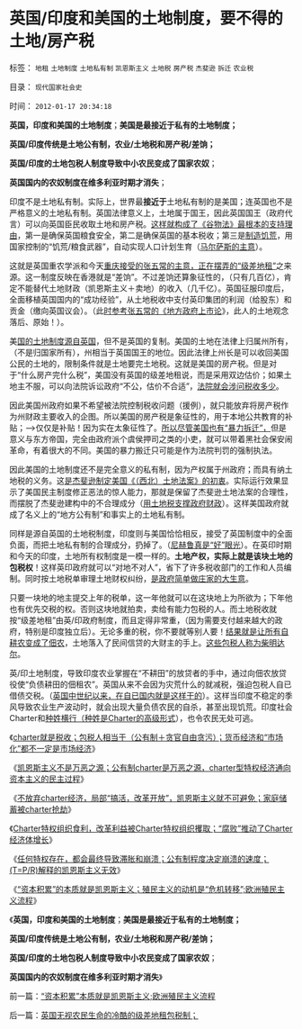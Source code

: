 # 英国/印度和美国的土地制度，要不得的土地/房产税

标签： `地租` `土地制度` `土地私有制` `凯恩斯主义` `土地税` `房产税` `杰斐逊` `拆迁` `农业税` 

目录： `现代国家社会史`

时间： `2012-01-17 20:34:18`

**英国，印度和美国的土地制度**；**美国是最接近于私有的土地制度；**

**英国/印度传统是土地公有制，农业/土地税和房产税/差饷；**

**英国/印度的土地包税人制度导致中小农民变成了国家农奴**；

**英国国内的农奴制度在维多利亚时期才消失**；

印度不是土地私有制。实际上，世界最**接近于**土地私有制的是美国；连英国也不是严格意义的土地私有制。英国法律意义上，土地属于国王，因此英国国王（政府代言）可以向英国臣民收取土地和房产税。[这样就构成了《谷物法》最根本的支持理由](../../../2011/12/14/《谷物法》阻止工业革命的堰塞湖，英国殖民的温州模式.md)，第一是确保英国粮食安全，第二是确保英国的基本税收；第三是[制造饥荒](../../../2011/12/23/旧社会的成因，英国和民国和俄国的饥荒.md)，用国家控制的“饥荒/粮食武器”，自动实现人口计划生育（[马尔萨斯的主意](../../../2012/1/11/金融垄断贵族对股民的中世纪式的蔑视和马尔萨斯.md)）。

这就是英国重农学派和今天[重庆接受的张五常的主意，正在摆弄的“级差地租”](../../../2011/3/10/圈地运动和耕地红线.md)之来源。这一制度反映在香港就是“差饷”。不过差饷还算象征性的，（只有几百亿），肯定不能替代土地财政（凯恩斯主义＋卖地）的收入（几千亿）。英国征服印度后，全面移植英国国内的“成功经验”，从土地税收中支付英印集团的利润（给股东）和贡金（缴向英国议会）。（此[时参考张五常的《地方政府上市论](../../../2008/1/12/张五常教授极端无知的错误：把县政府打包上市.md)》，此人的土地观念落后、原始！）。

美[国的土地制度源自英国](../../../2011/5/10/美国房产税不是财产税.md)，但不是英国的复制。美国的土地在法律上归属州所有，（不是归国家所有），州相当于英国国王的地位。因此法律上州长是可以收回美国公民的土地的，限制条件就是土地要完土地税。这就是美国的房产税。但是对于“什么房产完什么税”，美国没有英国的级差地租说，而是采用双边估价；如果土地主不服，可以向法院诉讼政府“不公，估价不合适”，[法院就会涉问税收多少](http://hi.baidu.com/darthchn/blog/item/5d69703c59ef96c89f3d62f5.html)。

因此美国州政府如果不希望被法院控制税收问题（援例），就只能放弃将房产税作为州财政主要收入的企图。所以美国的房产税是象征性的，用于本地公共教育的补贴；——>仅仅是补贴！因为实在太象征性了。[所以尽管美国也有“暴力拆迁”，](../../../2011/7/19/民主最大的敌人不是专制，而是民粹.md)但是意义与东方帝国，完全由政府派个虞侯押司之类的小吏，就可以带着黑社会保安闹革命，有着很大的不同。美国的暴力搬迁只可能是作为法院判罚的强制执法。

因此美国的土地制度还不是完全意义的私有制，因为产权属于州政府；而具有纳土地税的义务。这[是杰斐逊制定美国《（西北）土地法案》的初衷](../../../2011/4/20/ComosFederal重温费城立宪会议.md)。实际运行效果显示了美国民主制度修正恶法的惊人能力，那就是保留了杰斐逊土地法案的合理性，而摆脱了杰斐逊建构中的不合理成分（[用土地税支撑政府财政](../../../2010/10/8/房产税利好房价；低房价主义，高房价信仰和高税收主义.md)）。这样美国政府就成了名义上的“地方公有制”和事实上的土地私有制。

同样是源自英国的土地税制度，印度则与美国恰恰相反，接受了英国制度中的全面负面，而把土地私有制的合理成分，扔掉了。（[尼赫鲁真是“好”眼光](../../../2012/1/14/中国改革谨防改到印度失败的道路上.md)）。在英印时期和今天的印度，土地所有权制度是一模一样的。**土地产权，实际上就是该块土地的包税权**！这样英印政府就可以“对地不对人”，省下了许多税收部门的工作和人员编制。同时按土地税单审理土地财权纠纷，[是政府简单做庄家的大生意](../../../2011/11/28/土地私有化改革的必要性和国企的关系.md)。

只要一块地的地主提交上年的税单，这一年他就可以在这块地上为所欲为；下年他也有优先交税的权。否则这块地就拍卖，卖给有能力包税的人。而土地税收就按“级差地租”由英/印政府制度，而且定得非常重，（因为需要支付越来越大的政府，特别是印度独立后）。无论多重的税，你不要就等别人要！[结果就是让所有自耕农变成了佃农](../../../2011/11/23/皇朝兴衰中的土地兼并和贵族土豪.md)，土地落入了民间信贷的大财主的手上。[这些包税人称为柴明达尔](../../../2012/1/14/charter型特权经济，通往奴役之路的全景图.md)。

英/印土地制度，导致印度农业掌握在“不耕田”的放贷者的手中，通过向佃农放贷役使“负债耕田的佃租农”。英国从来不会因为灾荒什么的就减税，强迫包税人自已借债交税。（[英国中世纪以来，在自已国内就是这样干的](../../../2011/12/2/英国庄园土地制度和张五常的地租.md)）。这样当印度不稳定的季风导致农业生产波动时，就会出现大量负债农民的自杀，甚至出现饥荒。印度社会Charter和[种姓横行（种姓是Charter的高级形式](../../../2010/5/26/国家主义是类种姓制度的孪生形态.md)），也令农民无处可逃。

《[charter就是税收；包税人相当于（公有制＋贪官自由贪污）；货币经济和“市场化”都不一定是市场经济](../../../2012/1/14/charter型特权经济，通往奴役之路的全景图.md)》

《[凯恩斯主义不是万恶之源；公有制charter是万恶之源，charter型特权经济通向资本主义的民主过程](../../../2012/1/16/凯恩斯主义不是万恶之源；公有制charter是万恶之源.md)》

《[不放弃charter经济，局部“搞活，改革开放”，凯恩斯主义就不可避免；家庭储蓄被charter抢劫](../../../2012/1/16/charter经济与凯恩斯主义，癌症和鸦片;家庭储蓄被charter抢劫;.md)》

《[Charter特权组织食利，改革利益被Charter特权组织攫取；“腐败”推动了Charter经济体增长](../../../2012/1/16/改革的利益绝大部分被Charter特权组织攫取；“腐败”推动了Charter经济体增长.md)》

《[任何特权存在，都会最终导致滞胀和崩溃；公有制程度决定崩溃的速度；(T=P/R)解释的凯恩斯主义无效](../../../2012/1/16/凯恩斯主义作用于Charter经济体的机理和滞胀的公式.md)》

《[“资本积累”的本质就是凯恩斯主义；殖民主义的动机是“危机转移”;欧洲殖民主义流程](../../../2012/1/17/“资本积累”本质就是凯恩斯主义;欧洲殖民主义流程.md)》

《**英国，印度和美国的土地制度**；**美国是最接近于私有的土地制度；**

**英国/印度传统是土地公有制，农业/土地税和房产税/差饷；**

**英国/印度的土地包税人制度导致中小农民变成了国家农奴**；

**英国国内的农奴制度在维多利亚时期才消失**》



前一篇：[“资本积累”本质就是凯恩斯主义;欧洲殖民主义流程](../../../2012/1/17/“资本积累”本质就是凯恩斯主义;欧洲殖民主义流程.md)

后一篇：[英国无视农民生命的冷酷的级差地租包税制；](../../../2012/1/17/英国无视农民生命的冷酷的级差地租包税制；.md)